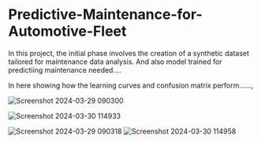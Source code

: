 # Predictive-Maintenance-for-Automotive-Fleet
In this project, the initial phase involves the creation of a synthetic dataset tailored for maintenance data analysis. And also model trained for predictiing maintenance needed....

In here showing how the learning curves and confusion matrix perform......,

![Screenshot 2024-03-29 090300](https://github.com/ChavinduDulaj/Predictive-Maintenance-for-Automotive-Fleet/assets/138846151/e2a0c7ec-a19f-4095-a8a6-b437c6ee8f4e)

![Screenshot 2024-03-30 114933](https://github.com/ChavinduDulaj/Predictive-Maintenance-for-Automotive-Fleet/assets/138846151/ef84937d-4c23-4422-90c9-24324ef092ae)


![Screenshot 2024-03-29 090318](https://github.com/ChavinduDulaj/Predictive-Maintenance-for-Automotive-Fleet/assets/138846151/4c0204eb-412b-4589-a1af-0da401f5be36)
![Screenshot 2024-03-30 114958](https://github.com/ChavinduDulaj/Predictive-Maintenance-for-Automotive-Fleet/assets/138846151/d014f669-8328-4cb2-ba78-fb1128e44e33)
